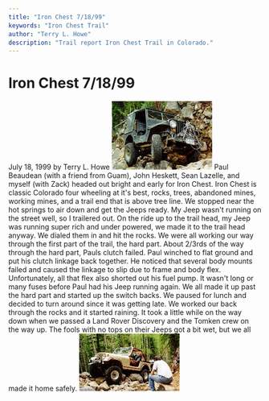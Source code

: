 ```yaml
---
title: "Iron Chest 7/18/99"
keywords: "Iron Chest Trail"
author: "Terry L. Howe"
description: "Trail report Iron Chest Trail in Colorado."
---
```


# Iron Chest 7/18/99
July 18, 1999
by Terry L. Howe
![Paul](ic990702.jpg)
Paul Beaudean (with a friend from Guam), John Heskett, Sean Lazelle, and
myself (with Zack) headed out bright and early for Iron Chest.  Iron Chest
is classic Colorado four wheeling at it's best, rocks, trees, abandoned
mines, working mines, and a trail end that is above tree line.  We stopped
near the hot springs to air down and get the Jeeps ready.  My Jeep wasn't
running on the street well, so I trailered out.
On the ride up to the trail head, my Jeep was running super rich and under
powered, we made it to the trail head anyway.  We dialed them in and hit
the rocks.  We were all working our way through the first part of the trail,
the hard part.  About 2/3rds of the way through the hard part, Pauls clutch
failed.  Paul winched to flat ground and put his clutch linkage back together.
He noticed that several body mounts failed and caused the linkage to slip
due to frame and body flex.  Unfortunately, all that flex also shorted out
his fuel pump.  It wasn't long or many fuses before Paul had his Jeep running
again.
We all made it up past the hard part and started up the switch backs.  We
paused for lunch and decided to turn around since it was getting late.  We
worked our back through the rocks and it started raining.  It took a little
while on the way down when we passed a Land Rover Discovery and the Tomken
crew on the way up.  The fools with no tops on their Jeeps got a bit wet,
but we all made it home safely.
![John](ic990701.jpg)